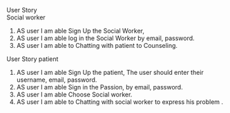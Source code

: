 User Story  
Social worker 
 
 
1.	AS user I am able Sign Up the Social Worker, 
2.	AS user I am able log in the Social Worker by email, password. 
3.	AS user I am able to Chatting with patient to Counseling.

 
User Story 
 patient
 
1.	AS user I am able Sign Up the patient, 
The user should enter their username, email, password. 
2.	AS user I am able Sign in the Passion, by email, password. 
3.	AS user I am able Choose Social worker. 
4.	AS user I am able  to Chatting with social worker to express his problem . 
